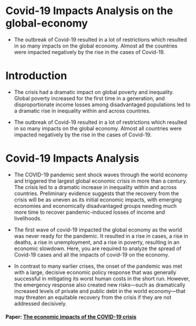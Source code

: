 # Covid-19 Impacts Analysis on the global-economy

- The outbreak of Covid-19 resulted in a lot of restrictions which resulted in so many impacts on the global economy. Almost all the countries were impacted negatively by the rise in the cases of Covid-19. 


# Introduction

- The crisis had a dramatic impact on global poverty and inequality. Global poverty increased for the first time in a generation, and disproportionate income losses among disadvantaged populations led to a dramatic rise in inequality within and across countries.

- The outbreak of Covid-19 resulted in a lot of restrictions which resulted in so many impacts on the global economy. Almost all countries were impacted negatively by the rise in the cases of Covid-19.


# Covid-19 Impacts Analysis

- The COVID-19 pandemic sent shock waves through the world economy and triggered the largest global economic crisis in more than a century. The crisis led to a dramatic increase in inequality within and across countries. Preliminary evidence suggests that the recovery from the crisis will be as uneven as its initial economic impacts, with emerging economies and economically disadvantaged groups needing much more time to recover pandemic-induced losses of income and livelihoods.

- The first wave of covid-19 impacted the global economy as the world was never ready for the pandemic. It resulted in a rise in cases, a rise in deaths, a rise in unemployment, and a rise in poverty, resulting in an economic slowdown. Here, you are required to analyze the spread of Covid-19 cases and all the impacts of covid-19 on the economy.

- In contrast to many earlier crises, the onset of the pandemic was met with a large, decisive economic policy response that was generally successful in mitigating its worst human costs in the short run. However, the emergency response also created new risks—such as dramatically increased levels of private and public debt in the world economy—that may threaten an equitable recovery from the crisis if they are not addressed decisively.

#### Paper: [The economic impacts of the COVID-19 crisis](https://www.worldbank.org/en/publication/wdr2022/brief/chapter-1-introduction-the-economic-impacts-of-the-covid-19-crisis)
